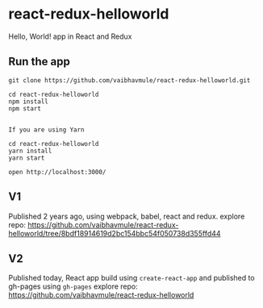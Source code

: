 # react-redux-helloworld
Hello, World! app in React and Redux

## Run the app

```
git clone https://github.com/vaibhavmule/react-redux-helloworld.git

cd react-redux-helloworld
npm install
npm start


If you are using Yarn

cd react-redux-helloworld
yarn install
yarn start

open http://localhost:3000/

```
## V1
Published 2 years ago, using webpack, babel, react and redux. 
explore repo: https://github.com/vaibhavmule/react-redux-helloworld/tree/8bdf18914619d2bc154bbc54f050738d355ffd44

## V2
Published today, React app build using `create-react-app` and published to gh-pages using `gh-pages`
explore repo: https://github.com/vaibhavmule/react-redux-helloworld

